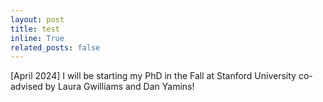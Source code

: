 ```yaml
---
layout: post
title: test
inline: True
related_posts: false
---
```


[April 2024] I will be starting my PhD in the Fall at Stanford University co-advised by Laura Gwilliams and Dan Yamins! 

